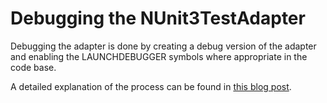 # Debugging the NUnit3TestAdapter

Debugging the adapter is done by creating a debug version of the adapter and enabling the LAUNCHDEBUGGER symbols where appropriate in the code base.

A detailed explanation of the process can be found in [this blog post](http://hermit.no/debugging-the-nunit3testadapter/).



